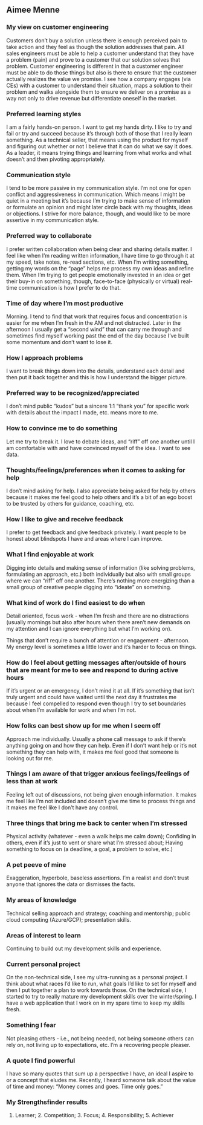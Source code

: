 ## Aimee Menne

### My view on customer engineering

Customers don’t buy a solution unless there is enough perceived pain to take action and they feel as though the solution addresses that pain. All sales engineers must be able to help a customer understand that they have a problem (pain) and prove to a customer that our solution solves that problem. Customer engineering is different in that a customer engineer must be able to do those things but also is there to ensure that the customer actually realizes the value we promise. I see how a company engages (via CEs) with a customer to understand their situation, maps a solution to their problem and walks alongside them to ensure we deliver on a promise as a way not only to drive revenue but differentiate oneself in the market.

### Preferred learning styles

I am a fairly hands-on person. I want to get my hands dirty. I like to try and fail or try and succeed because it’s through both of those that I really learn something. As a technical seller, that means using the product for myself and figuring out whether or not I believe that it can do what we say it does. As a leader, it means trying things and learning from what works and what doesn’t and then pivoting appropriately.

### Communication style

I tend to be more passive in my communication style. I’m not one for open conflict and aggressiveness in communication. Which means I might be quiet in a meeting but it’s because I’m trying to make sense of information or formulate an opinion and might later circle back with my thoughts, ideas or objections. I strive for more balance, though, and would like to be more assertive in my communication style.

### Preferred way to collaborate

I prefer written collaboration when being clear and sharing details matter. I feel like when I’m reading written information, I have time to go through it at my speed, take notes, re-read sections, etc. When I’m writing something, getting my words on the “page” helps me process my own ideas and refine them. When I’m trying to get people emotionally invested in an idea or get their buy-in on something, though, face-to-face (physically or virtual) real-time communication is how I prefer to do that.

### Time of day where I’m most productive

Morning. I tend to find that work that requires focus and concentration is easier for me when I’m fresh in the AM and not distracted. Later in the afternoon I usually get a “second wind” that can carry me through and sometimes find myself working past the end of the day because I’ve built some momentum and don’t want to lose it.

### How I approach problems

I want to break things down into the details, understand each detail and then put it back together and this is how I understand the bigger picture.

### Preferred way to be recognized/appreciated

I don’t mind public “kudos” but a sincere 1:1 “thank you” for specific work with details about the impact I made, etc. means more to me.

### How to convince me to do something

Let me try to break it. I love to debate ideas, and “riff” off one another until I am comfortable with and have convinced myself of the idea. I want to see data.

### Thoughts/feelings/preferences when it comes to asking for help

I don’t mind asking for help. I also appreciate being asked for help by others because it makes me feel good to help others and it’s a bit of an ego boost to be trusted by others for guidance, coaching, etc.

### How I like to give and receive feedback

I prefer to get feedback and give feedback privately. I want people to be honest about blindspots I have and areas where I can improve.

### What I find enjoyable at work

Digging into details and making sense of information (like solving problems, formulating an approach, etc.) both individually but also with small groups where we can “riff” off one another. There’s nothing more energizing than a small group of creative people digging into “ideate” on something.

### What kind of work do I find easiest to do when

Detail oriented, focus work - when I’m fresh and there are no distractions (usually mornings but also after hours when there aren’t new demands on my attention and I can ignore everything but what I’m working on).

Things that don’t require a bunch of attention or engagement - afternoon. My energy level is sometimes a little lower and it’s harder to focus on things.

### How do I feel about getting messages after/outside of hours that are meant for me to see and respond to during active hours

If it’s urgent or an emergency, I don’t mind it at all. If it’s something that isn’t truly urgent and could have waited until the next day it frustrates me because I feel compelled to respond even though I try to set boundaries about when I’m available for work and when I’m not.

### How folks can best show up for me when I seem off

Approach me individually. Usually a phone call message to ask if there’s anything going on and how they can help. Even if I don’t want help or it’s not something they can help with, it makes me feel good that someone is looking out for me.

### Things I am aware of that trigger anxious feelings/feelings of less than at work

Feeling left out of discussions, not being given enough information. It makes me feel like I’m not included and doesn’t give me time to process things and it makes me feel like I don’t have any control.

### Three things that bring me back to center when I’m stressed

Physical activity (whatever - even a walk helps me calm down); Confiding in others, even if it’s just to vent or share what I’m stressed about; Having something to focus on (a deadline, a goal, a problem to solve, etc.)

### A pet peeve of mine

Exaggeration, hyperbole, baseless assertions. I’m a realist and don’t trust anyone that ignores the data or dismisses the facts.

### My areas of knowledge

Technical selling approach and strategy; coaching and mentorship; public cloud computing (Azure/GCP); presentation skills.

### Areas of interest to learn

Continuing to build out my development skills and experience.

### Current personal project

On the non-technical side, I see my ultra-running as a personal project. I think about what races I’d like to run, what goals I’d like to set for myself and then I put together a plan to work towards those. On the technical side, I started to try to really mature my development skills over the winter/spring. I have a web application that I work on in my spare time to keep my skills fresh.

### Something I fear

Not pleasing others - i.e., not being needed, not being someone others can rely on, not living up to expectations, etc. I’m a recovering people pleaser.

### A quote I find powerful

I have so many quotes that sum up a perspective I have, an ideal I aspire to or a concept that eludes me. Recently, I heard someone talk about the value of time and money: “Money comes and goes. Time only goes.”

### My Strengthsfinder results

1. Learner; 2. Competition; 3. Focus; 4. Responsibility; 5. Achiever
